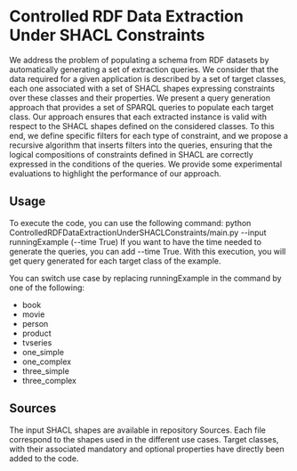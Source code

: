 # Controlled RDF Data Extraction Under SHACL Constraints

We address the problem of populating a schema from RDF datasets by automatically generating a set of extraction queries. We consider that the data required for a given application is described by a set of target classes, each one associated with a set of SHACL shapes expressing constraints over these classes and their properties. We present a query generation approach that provides a set of SPARQL queries to populate each target class. Our approach ensures that each extracted instance is valid with respect to the SHACL shapes defined on the considered classes. To this end, we define specific filters for each type of constraint, and we propose a recursive algorithm that inserts filters into the queries, ensuring that the logical compositions of constraints defined in SHACL are correctly expressed in the conditions of the queries. We provide some experimental evaluations to highlight the performance of our approach.

## Usage 
To execute the code, you can use the following command: python ControlledRDFDataExtractionUnderSHACLConstraints/main.py --input runningExample (--time True)
If you want to have the time needed to generate the queries, you can add --time True. 
With this execution, you will get query generated for each target class of the example.

You can switch use case by replacing runningExample in the command by one of the following:
- book
- movie 
- person 
- product
- tvseries
- one_simple
- one_complex
- three_simple
- three_complex

## Sources
The input SHACL shapes are available in repository Sources. Each file correspond to the shapes used in the different use cases. Target classes, with their associated mandatory and optional properties have directly been added to the code. 
